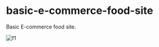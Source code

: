 # basic-e-commerce-food-site
 Basic E-commerce food site. 

![f1](https://i.hizliresim.com/awj84c7.png)
